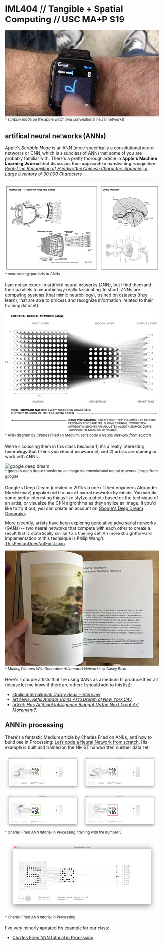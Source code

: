 # IML404 // Tangible + Spatial Computing // USC MA+P S19   

![CNN apple watch](https://github.com/johnbcarpenter/USC_IML404_IMAGES/blob/master/images/ANN_HelloWorld.png)  
<sup>^ _scribble mode_ on the apple watch (via convolutional neural networks) </sup>

## artifical neural networks (ANNs) 
Apple's _Scribble Mode_ is an ANN (more specifically a convolutional neural networks or CNN, which is a subclass of ANN) that some of you are probably familiar with. There's a pretty thorough article in **Apple's Machine Learning Journal** that discusses their approach to handwriting recognition: [_Real-Time Recognition of Handwritten Chinese Characters Spanning a Large Inventory of 30,000 Characters_](https://machinelearning.apple.com/2017/09/12/handwriting.html).
 
---

![ANN bio](https://github.com/johnbcarpenter/USC_IML404_IMAGES/blob/master/images/ANN_bio.png)   
<sup>^ neurobiology parallels to ANNs </sup>

I am not an expert in artificial neural networks (ANN), but I find them and their parallels to neurobiology really fascinating.  In short, ANNs are computing systems (that mimic neurobilogy), trained on datasets (they learn), that are able to process and recognize information (related to their training dataset). 

![Fried ANN diagram](https://github.com/johnbcarpenter/USC_IML404_IMAGES/blob/master/images/ANN_FriedANN.png)  
<sup>^ ANN diagram by Charles Fried on Medium: [_Let’s code a Neural Network from scratch_](https://medium.com/typeme/lets-code-a-neural-network-from-scratch-part-1-24f0a30d7d62) </sup>

We're discussing them in this class because 1) it's a really interesting technology that I think you should be aware of, and 2) artists are starting to work with ANNs...

![google deep dream](https://b2h3x3f6.stackpathcdn.com/assets/landing/img/blend/horizontal/dd.jpg)  
<sup>^ google's deep dream transforms an image via convolutional neural networks (image from google)</sup>

Google's Deep Dream (created in 2015 via one of their engineers Alexander Mordvintsev) popularized the use of neural networks by artists. You can do some pretty interesting things like stylize a photo based on the technique of an artist, or visualize the CNN algroithms as they anylize an image.  If you'd like to try it out, you can create an account on [Google's Deep Dream Generator](https://deepdreamgenerator.com).

More recently, artists have been exploring generative adversarial networks (GANs) -- two neural networks that compete with each other to create a result that is statistically similar to a training set. An more straightforward implementation of this technique is
Philip Wang's [ThisPersonDoesNotExist.com](https://www.theverge.com/tldr/2019/2/15/18226005/ai-generated-fake-people-portraits-thispersondoesnotexist-stylegan).

![casey reas GAN](https://github.com/johnbcarpenter/USC_IML404_IMAGES/blob/master/images/ANN_reas_GAN.png)  
<sup>^ _Making Pictures With Generative Adversarial Networks_ by Casey Reas </sup>

Here's a couple artists that are using GANs as a medium to produce their art (please let me know if there are others I should add to this list): 
- [studio international: _Casey Reas – interview_](https://www.studiointernational.com/index.php/casey-reas-interview-computer-art-coding)
- [art news: _Refik Anadol Trains AI to Dream of New York City_](https://www.artnews.com/art-in-america/features/refik-anadol-machine-hallucination-artechouse-shows-how-ai-dreams-60204/)
- [artnet: _Has Artificial Intelligence Brought Us the Next Great Art Movement?_](https://news.artnet.com/market/9-artists-artificial-intelligence-1384207).

## ANN in processing  
There's a fantastic Medium article by Charles Fried on ANNs, and how to build one in Processing: [Let’s code a Neural Network from scratch](https://medium.com/typeme/lets-code-a-neural-network-from-scratch-part-1-24f0a30d7d62).  His example is built and trained on the NMIST handwritten number data set.

![Charles Fried ANN tutorial](https://github.com/johnbcarpenter/USC_IML404_IMAGES/blob/master/images/ANN_training.png)  
<sup>^ Charles Fried ANN tutorial in Processing: training with the number 5 </sup>

![Charles Fried ANN tutorial](https://github.com/johnbcarpenter/USC_IML404_IMAGES/blob/master/images/ANN_5.png)  
<sup>^ Charles Fried ANN tutorial in Processing </sup>
 
I've very minorly updated his example for our class:
- [Charles Fried ANN tutorial in Processing](https://github.com/johnbcarpenter/USC_IML404/tree/master/CODE/PROCESSING/ARTIFICIAL_NEURAL_NETWORKS/Fried_ANN_tutorial)

  
